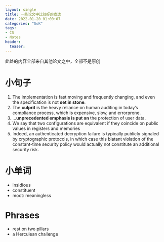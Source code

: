 ```yaml
---
layout: single
title: 一些论文中比较好的表达
date: 2022-01-20 01:00:07
categories: "SoK"
tags:
- CS
- Notes
header:
  teaser: 
---
```


此处的内容全部来自其他论文之中，全部不是原创

# 小句子

1. The implementation is fast moving and frequently changing, and even the specification is not **set in stone**.
2. The **culprit** is the heavy reliance on human auditing in today’s compliance process, which is expensive, slow, and errorprone.
3. ...**unprecedented emphasis is put on** the protection of user data.
4. We say that two configurations are equivalent if they coincide on public values in registers and memories
5. Indeed, an authenticated decryption failure is typically publicly signaled by cryptographic protocols, in which case this blatant violation of the constant-time security policy would actually not constitute an additional security risk.

# 小单词

- insidious
- constituent
- moot: meaningless

# Phrases

- rest on two pillars
- a Herculean challenge